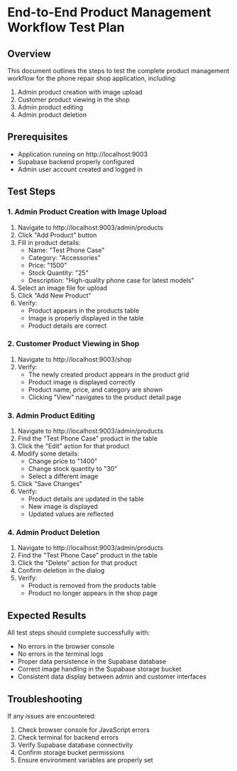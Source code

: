 # End-to-End Product Management Workflow Test Plan

## Overview
This document outlines the steps to test the complete product management workflow for the phone repair shop application, including:
1. Admin product creation with image upload
2. Customer product viewing in the shop
3. Admin product editing
4. Admin product deletion

## Prerequisites
- Application running on http://localhost:9003
- Supabase backend properly configured
- Admin user account created and logged in

## Test Steps

### 1. Admin Product Creation with Image Upload

1. Navigate to http://localhost:9003/admin/products
2. Click "Add Product" button
3. Fill in product details:
   - Name: "Test Phone Case"
   - Category: "Accessories"
   - Price: "1500"
   - Stock Quantity: "25"
   - Description: "High-quality phone case for latest models"
4. Select an image file for upload
5. Click "Add New Product"
6. Verify:
   - Product appears in the products table
   - Image is properly displayed in the table
   - Product details are correct

### 2. Customer Product Viewing in Shop

1. Navigate to http://localhost:9003/shop
2. Verify:
   - The newly created product appears in the product grid
   - Product image is displayed correctly
   - Product name, price, and category are shown
   - Clicking "View" navigates to the product detail page

### 3. Admin Product Editing

1. Navigate to http://localhost:9003/admin/products
2. Find the "Test Phone Case" product in the table
3. Click the "Edit" action for that product
4. Modify some details:
   - Change price to "1400"
   - Change stock quantity to "30"
   - Select a different image
5. Click "Save Changes"
6. Verify:
   - Product details are updated in the table
   - New image is displayed
   - Updated values are reflected

### 4. Admin Product Deletion

1. Navigate to http://localhost:9003/admin/products
2. Find the "Test Phone Case" product in the table
3. Click the "Delete" action for that product
4. Confirm deletion in the dialog
5. Verify:
   - Product is removed from the products table
   - Product no longer appears in the shop page

## Expected Results

All test steps should complete successfully with:
- No errors in the browser console
- No errors in the terminal logs
- Proper data persistence in the Supabase database
- Correct image handling in the Supabase storage bucket
- Consistent data display between admin and customer interfaces

## Troubleshooting

If any issues are encountered:
1. Check browser console for JavaScript errors
2. Check terminal for backend errors
3. Verify Supabase database connectivity
4. Confirm storage bucket permissions
5. Ensure environment variables are properly set
